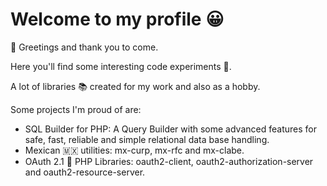 # Welcome to my profile 😀

🖖 Greetings and thank you to come.

Here you'll find some interesting code experiments 🧪.

A lot of libraries 📚 created for my work and also as a hobby.

Some projects I'm proud of are:
- SQL Builder for PHP: A Query Builder with some advanced features for safe, fast, reliable and simple relational data base handling.
- Mexican 🇲🇽 utilities: mx-curp, mx-rfc and mx-clabe.
- OAuth 2.1 🔑 PHP Libraries: oauth2-client, oauth2-authorization-server and oauth2-resource-server.

<!--
**francerz/francerz** is a ✨ _special_ ✨ repository because its `README.md` (this file) appears on your GitHub profile.

Here are some ideas to get you started:

- 🔭 I’m currently working on ...
- 🌱 I’m currently learning ...
- 👯 I’m looking to collaborate on ...
- 🤔 I’m looking for help with ...
- 💬 Ask me about ...
- 📫 How to reach me: ...
- 😄 Pronouns: ...
- ⚡ Fun fact: ...
-->
